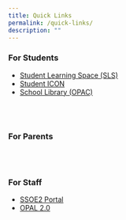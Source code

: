 ```yaml
---
title: Quick Links
permalink: /quick-links/
description: ""
---
```

### For Students
* [Student Learning Space (SLS)](https://vle.learning.moe.edu.sg/login)
* [Student ICON](https://workspace.google.com/dashboard)
* [School Library (OPAC)](https://schoolibrary.moe.edu.sg/rafflesgirlspri/cgi-bin/spydus.exe/MSGTRN/WPAC/HOME)


<br><br>
### For Parents



<br><br>
### For Staff
* [SSOE2 Portal](https://ssoe2.moe.edu.sg/sp)
* [OPAL 2.0](https://www.opal2.moe.edu.sg/app/learner)